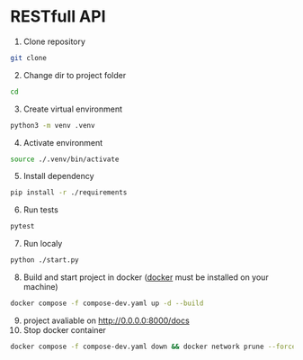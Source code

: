 # RESTfull API

1. Clone repository
```sh
git clone 
```
2. Change dir to project folder
```sh
cd 
```
3. Create virtual environment
```sh
python3 -m venv .venv
```
4. Activate environment
```sh
source ./.venv/bin/activate
```
5. Install dependency
```sh
pip install -r ./requirements
```
6. Run tests
```sh
pytest
```
7. Run localy
```sh
python ./start.py
```
8. Build and start project in docker ([docker](https://docs.docker.com/engine/install/) must be installed on your machine)
```sh
docker compose -f compose-dev.yaml up -d --build
```
9. project avaliable on  http://0.0.0.0:8000/docs
10. Stop docker container
```sh
docker compose -f compose-dev.yaml down && docker network prune --force
```
